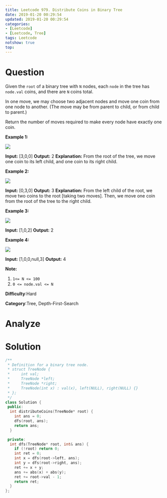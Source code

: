 ```yaml
---
title: Leetcode 979. Distribute Coins in Binary Tree
date: 2019-01-20 00:29:54
updated: 2019-01-20 00:29:54
categories: 
- [Leetcode]
- [Leetcode, Tree]
tags: Leetcode
notshow: true
top:
---
```


# Question

Given the  `root`  of a binary tree with  `N`  nodes, each  `node` in the tree has  `node.val`  coins, and there are  `N`  coins total.

In one move, we may choose two adjacent nodes and move one coin from one node to another. (The move may be from parent to child, or from child to parent.)

Return the number of moves required to make every node have exactly one coin.

**Example 1:**

**![](https://assets.leetcode.com/uploads/2019/01/18/tree1.png)**

**Input:** [3,0,0]
**Output:** 2
**Explanation:** From the root of the tree, we move one coin to its left child, and one coin to its right child.

**Example 2:**

**![](https://assets.leetcode.com/uploads/2019/01/18/tree2.png)**

**Input:** [0,3,0]
**Output:** 3
**Explanation:** From the left child of the root, we move two coins to the root [taking two moves].  Then, we move one coin from the root of the tree to the right child.

**Example 3:**

**![](https://assets.leetcode.com/uploads/2019/01/18/tree3.png)**

**Input:** [1,0,2]
**Output:** 2

**Example 4:**

**![](https://assets.leetcode.com/uploads/2019/01/18/tree4.png)**

**Input:** [1,0,0,null,3]
**Output:** 4

**Note:**

1.  `1<= N <= 100`
2.  `0 <= node.val <= N`

**Difficulty**:Hard

**Category**:Tree, Depth-First-Search

<!-- more -->

# Analyze

# Solution

```cpp
/**
 * Definition for a binary tree node.
 * struct TreeNode {
 *     int val;
 *     TreeNode *left;
 *     TreeNode *right;
 *     TreeNode(int x) : val(x), left(NULL), right(NULL) {}
 * };
 */
class Solution {
 public:
  int distributeCoins(TreeNode* root) {
    int ans = 0;
    dfs(root, ans);
    return ans;
  }

 private:
  int dfs(TreeNode* root, int& ans) {
    if (!root) return 0;
    int ret = 0;
    int x = dfs(root->left, ans);
    int y = dfs(root->right, ans);
    ret += x + y;
    ans += abs(x) + abs(y);
    ret += root->val - 1;
    return ret;
  }
};
```
